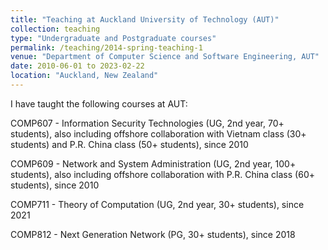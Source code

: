 ```yaml
---
title: "Teaching at Auckland University of Technology (AUT)"
collection: teaching
type: "Undergraduate and Postgraduate courses"
permalink: /teaching/2014-spring-teaching-1
venue: "Department of Computer Science and Software Engineering, AUT"
date: 2010-06-01 to 2023-02-22
location: "Auckland, New Zealand"
---
```


I have taught the following courses at AUT:

COMP607 - Information Security Technologies (UG, 2nd year, 70+ students), also
including offshore collaboration with Vietnam class (30+ students) and P.R. China class (50+
students), since 2010

COMP609 - Network and System Administration (UG, 2nd year, 100+ students), also
including offshore collaboration with P.R. China class (60+ students), since 2010

COMP711 - Theory of Computation (UG, 2nd year, 30+ students), since 2021

COMP812 - Next Generation Network (PG, 30+ students), since 2018

